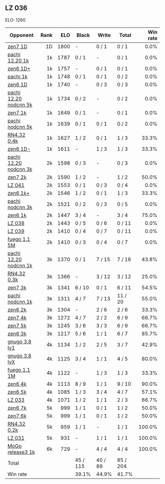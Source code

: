 ## LZ 036 ##

ELO: 1260

Opponent | Rank | ELO | Black | Write | Total | Win rate
---------|-----:|----:|-------|-------|-------|-------:
[zen7 1D](zen7%201D.md) | 1D | 1800 | - | 0 / 1 | 0 / 1 | 0.0%
[pachi 12.20 1k](pachi%2012.20%201k.md) | 1k | 1787 | 0 / 1 | - | 0 / 1 | 0.0%
[zen6 1D+](zen6%201D+.md) | 1k | 1757 | - | 0 / 1 | 0 / 1 | 0.0%
[pachi 1k](pachi%201k.md) | 1k | 1748 | 0 / 1 | 0 / 1 | 0 / 2 | 0.0%
[zen6 1D](zen6%201D.md) | 1k | 1740 | - | 0 / 3 | 0 / 3 | 0.0%
[pachi 12.20 nodcnn 5k](pachi%2012.20%20nodcnn%205k.md) | 1k | 1734 | 0 / 2 | - | 0 / 2 | 0.0%
[zen7 1k](zen7%201k.md) | 1k | 1649 | 0 / 1 | - | 0 / 1 | 0.0%
[pachi nodcnn 5k](pachi%20nodcnn%205k.md) | 1k | 1639 | 0 / 1 | 0 / 1 | 0 / 2 | 0.0%
[RN4.32 0.4k](RN4.32%200.4k.md) | 1k | 1627 | 1 / 2 | 0 / 1 | 1 / 3 | 33.3%
[zen6 1D-](zen6%201D-.md) | 1k | 1611 | - | 1 / 3 | 1 / 3 | 33.3%
[pachi 12.20 nodcnn 3k](pachi%2012.20%20nodcnn%203k.md) | 2k | 1598 | 0 / 3 | - | 0 / 3 | 0.0%
[zen7 2k](zen7%202k.md) | 2k | 1590 | 1 / 2 | - | 1 / 2 | 50.0%
[LZ 041](LZ%20041.md) | 2k | 1553 | 0 / 1 | 0 / 3 | 0 / 4 | 0.0%
[zen6 1k+](zen6%201k+.md) | 2k | 1546 | 1 / 2 | 0 / 1 | 1 / 3 | 33.3%
[pachi nodcnn 3k](pachi%20nodcnn%203k.md) | 2k | 1521 | 0 / 2 | 0 / 3 | 0 / 5 | 0.0%
[zen6 1k](zen6%201k.md) | 2k | 1447 | 3 / 4 | - | 3 / 4 | 75.0%
[LZ 038](LZ%20038.md) | 2k | 1443 | 0 / 5 | 0 / 6 | 0 / 11 | 0.0%
[LZ 039](LZ%20039.md) | 2k | 1410 | 0 / 4 | 0 / 7 | 0 / 11 | 0.0%
[fuego 1.1 5M](fuego%201.1%205M.md) | 2k | 1410 | 0 / 3 | 0 / 4 | 0 / 7 | 0.0%
[pachi 12.20 nodcnn 1k](pachi%2012.20%20nodcnn%201k.md) | 3k | 1370 | 0 / 1 | 7 / 15 | 7 / 16 | 43.8%
[RN4.32 0.3k](RN4.32%200.3k.md) | 3k | 1366 | - | 3 / 12 | 3 / 12 | 25.0%
[zen7 3k](zen7%203k.md) | 3k | 1341 | 6 / 10 | 0 / 1 | 6 / 11 | 54.5%
[pachi nodcnn 1k](pachi%20nodcnn%201k.md) | 3k | 1311 | 4 / 7 | 7 / 13 | 11 / 20 | 55.0%
[zen6 2k](zen6%202k.md) | 3k | 1304 | - | 2 / 6 | 2 / 6 | 33.3%
[zen7 4k](zen7%204k.md) | 3k | 1272 | 4 / 7 | 2 / 2 | 6 / 9 | 66.7%
[zen7 5k](zen7%205k.md) | 3k | 1245 | 3 / 6 | 3 / 3 | 6 / 9 | 66.7%
[zen6 3k](zen6%203k.md) | 3k | 1217 | 5 / 6 | 1 / 1 | 6 / 7 | 85.7%
[gnugo 3.8 lv1](gnugo%203.8%20lv1.md) | 4k | 1134 | 1 / 2 | 2 / 5 | 3 / 7 | 42.9%
[gnugo 3.8 lvX](gnugo%203.8%20lvX.md) | 4k | 1125 | 3 / 4 | 1 / 1 | 4 / 5 | 80.0%
[fuego 1.1 1M](fuego%201.1%201M.md) | 4k | 1122 | - | 1 / 3 | 1 / 3 | 33.3%
[zen6 4k](zen6%204k.md) | 4k | 1113 | 8 / 9 | 1 / 1 | 9 / 10 | 90.0%
[zen6 5k](zen6%205k.md) | 4k | 1085 | 1 / 3 | 3 / 4 | 4 / 7 | 57.1%
[LZ 033](LZ%20033.md) | 4k | 1071 | 1 / 2 | 1 / 1 | 2 / 3 | 66.7%
[zen6 7k](zen6%207k.md) | 5k | 999 | 1 / 1 | 0 / 1 | 1 / 2 | 50.0%
[zen7 6k](zen7%206k.md) | 5k | 999 | 1 / 1 | 0 / 1 | 1 / 2 | 50.0%
[RN4.32 0.2k](RN4.32%200.2k.md) | 5k | 959 | 1 / 1 | - | 1 / 1 | 100.0%
[LZ 031](LZ%20031.md) | 5k | 931 | - | 1 / 1 | 1 / 1 | 100.0%
[MoGo release3 1k](MoGo%20release3%201k.md) | 6k | 729 | - | 4 / 4 | 4 / 4 | 100.0%
Total | | | 45 / 115 | 40 / 89 | 85 / 204 | 
Win rate| | | 39.1% | 44.9% | 41.7% | 
